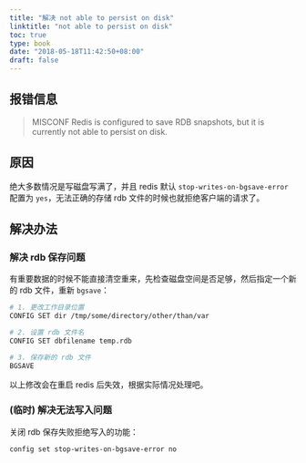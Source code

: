 ```yaml
---
title: "解决 not able to persist on disk"
linktitle: "not able to persist on disk"
toc: true
type: book
date: "2018-05-18T11:42:50+08:00"
draft: false
---
```


## 报错信息

> MISCONF Redis is configured to save RDB snapshots, but it is currently not able to persist on disk.

## 原因

绝大多数情况是写磁盘写满了，并且 redis 默认 `stop-writes-on-bgsave-error` 配置为 `yes`，无法正确的存储 rdb 文件的时候也就拒绝客户端的请求了。

## 解决办法

### 解决 rdb 保存问题

有重要数据的时候不能直接清空重来，先检查磁盘空间是否足够，然后指定一个新的 rdb 文件，重新 `bgsave`：

```bash
# 1. 更改工作目录位置
CONFIG SET dir /tmp/some/directory/other/than/var

# 2. 设置 rdb 文件名
CONFIG SET dbfilename temp.rdb

# 3. 保存新的 rdb 文件
BGSAVE
```

以上修改会在重启 redis 后失效，根据实际情况处理吧。

### (临时) 解决无法写入问题

关闭 rdb 保存失败拒绝写入的功能：

```bash
config set stop-writes-on-bgsave-error no
```
